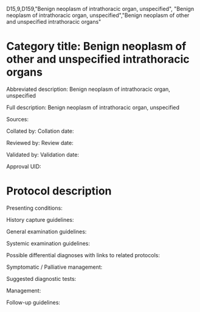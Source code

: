 D15,9,D159,"Benign neoplasm of intrathoracic organ, unspecified", "Benign neoplasm of intrathoracic organ, unspecified","Benign neoplasm of other and unspecified intrathoracic organs"
# Category title: Benign neoplasm of other and unspecified intrathoracic organs

Abbreviated description: Benign neoplasm of intrathoracic organ, unspecified

Full description: Benign neoplasm of intrathoracic organ, unspecified

Sources:

Collated by:
Collation date:

Reviewed by:
Review date:

Validated by:
Validation date:

Approval UID:

# Protocol description

Presenting conditions:

History capture guidelines:

General examination guidelines:

Systemic examination guidelines:

Possible differential diagnoses with links to related protocols:

Symptomatic / Palliative management:

Suggested diagnostic tests:

Management:

Follow-up guidelines:
